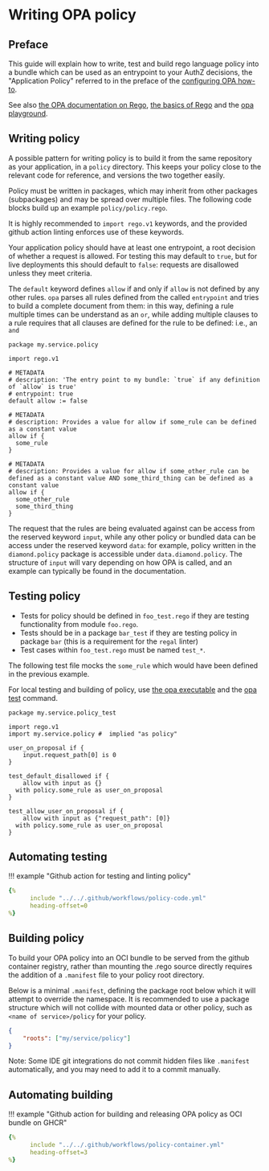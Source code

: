 # Writing OPA policy

## Preface

This guide will explain how to write, test and build rego language policy into a bundle which can be used as an entrypoint to your AuthZ decisions, the "Application Policy" referred to in the preface of the [configuring OPA how-to](configure-opa.md).

See also [the OPA documentation on Rego](https://www.openpolicyagent.org/docs/latest/policy-language/), [the basics of Rego](https://www.openpolicyagent.org/docs/latest/policy-language/#the-basics) and the [opa playground](https://play.openpolicyagent.org/).

## Writing policy

A possible pattern for writing policy is to build it from the same repository as your application, in a `policy` directory. This keeps your policy close to the relevant code for reference, and versions the two together easily.

Policy must be written in packages, which may inherit from other packages (subpackages) and may be spread over multiple files. The following code blocks build up an example `policy/policy.rego`.

It is highly recommended to `import rego.v1` keywords, and the provided github action linting enforces use of these keywords.

Your application policy should have at least one entrypoint, a root decision of whether a request is allowed. For testing this may default to `true`, but for live deployments this should default to `false`: requests are disallowed unless they meet criteria.

The `default` keyword defines `allow` if and only if `allow` is not defined by any other rules. `opa` parses all rules defined from the called `entrypoint` and tries to build a complete document from them: in this way, defining a rule multiple times can be understand as an `or`, while adding multiple clauses to a rule requires that all clauses are defined for the rule to be defined: i.e., an `and`

```rego
package my.service.policy

import rego.v1

# METADATA
# description: 'The entry point to my bundle: `true` if any definition of `allow` is true'
# entrypoint: true
default allow := false

# METADATA
# description: Provides a value for allow if some_rule can be defined as a constant value
allow if {  
  some_rule
}

# METADATA
# description: Provides a value for allow if some_other_rule can be defined as a constant value AND some_third_thing can be defined as a constant value
allow if {
  some_other_rule
  some_third_thing
}
```

The request that the rules are being evaluated against can be access from the reserved keyword `input`, while any other policy or bundled data can be access under the reserved keyword `data`: for example, policy written in the `diamond.policy` package is accessible under `data.diamond.policy`. The structure of `input` will vary depending on how OPA is called, and an example can typically be found in the documentation.

## Testing policy

- Tests for policy should be defined in `foo_test.rego` if they are testing functionality from module `foo.rego`.
- Tests should be in a package `bar_test` if they are testing policy in package `bar` (this is a requirement for the `regal` linter)
- Test cases within `foo_test.rego` must be named `test_*`.

The following test file mocks the `some_rule` which would have been defined in the previous example.

For local testing and building of policy, use [the opa executable](https://www.openpolicyagent.org/docs/latest/#1-download-opa) and the [opa test](https://www.openpolicyagent.org/docs/latest/cli/#opa-test) command.

```rego
package my.service.policy_test

import rego.v1
import my.service.policy #  implied "as policy"

user_on_proposal if {
	input.request_path[0] is 0
}

test_default_disallowed if {
	allow with input as {} 
  with policy.some_rule as user_on_proposal
}

test_allow_user_on_proposal if {
	allow with input as {"request_path": [0]} 
  with policy.some_rule as user_on_proposal
}
```

## Automating testing

!!! example "Github action for testing and linting policy"

  ```yaml
  {%
        include "../../.github/workflows/policy-code.yml"
        heading-offset=0
  %}
  ```

## Building policy

To build your OPA policy into an OCI bundle to be served from the github container registry, rather than mounting the .rego source directly requires the addition of a `.manifest` file to your policy root directory.

Below is a minimal `.manifest`, defining the package root below which it will attempt to override the namespace. It is recommended to use a package structure which will not collide with mounted data or other policy, such as `<name of service>/policy` for your policy.

```json
{
    "roots": ["my/service/policy"]
}
```

Note: Some IDE git integrations do not commit hidden files like `.manifest` automatically, and you may need to add it to a commit manually.

## Automating building

!!! example "Github action for building and releasing OPA policy as OCI bundle on GHCR"

  ```yaml
  {%
        include "../../.github/workflows/policy-container.yml"
        heading-offset=3
  %}
  ```
